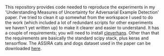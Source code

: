 This repository provides code needed to reproduce the experiments in my
'Understanding Measures of Uncertainty for Adversarial Example Detection'
paper. I've tried to clean it up somewhat from the workspace I used to do the
work (which included a lot of redundant scripts for other experiments we
haven't yet written up) to make it clearer and easier to understand. It has a
couple of requirements; you will need to install
[cleverhans](https://github.com/tensorflow/cleverhans/). Other than that the
requirements are basically the standard scipy stack, plus keras and
tensorflow. The ASSIRA cats and dogs dataset used in the paper can be
downloaded
[here](https://www.microsoft.com/en-us/download/details.aspx?id=54765).